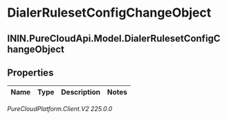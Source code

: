 # DialerRulesetConfigChangeObject

## ININ.PureCloudApi.Model.DialerRulesetConfigChangeObject

## Properties

|Name | Type | Description | Notes|
|------------ | ------------- | ------------- | -------------|



_PureCloudPlatform.Client.V2 225.0.0_
